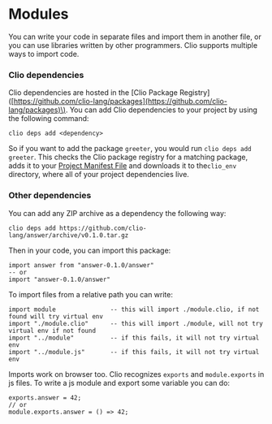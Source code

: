 # Modules

You can write your code in separate files and import them in another file, or you can use libraries written by other programmers. Clio supports multiple ways to import code.

### Clio dependencies

Clio dependencies are hosted in the \[Clio Package Registry\]\([https://github.com/clio-lang/packages](https://github.com/clio-lang/packages)\). You can add Clio dependencies to your project by using the following command:

```text
clio deps add <dependency>
```

So if you want to add the package `greeter`, you would run `clio deps add greeter`. This checks the Clio package registry for a matching package, adds it to your [Project Manifest File](../../reference/manifest/) and downloads it to the`clio_env` directory, where all of your project dependencies live.

### Other dependencies

You can add any ZIP archive as a dependency the following way:

```text
clio deps add https://github.com/clio-lang/answer/archive/v0.1.0.tar.gz
```

Then in your code, you can import this package:

```text
import answer from "answer-0.1.0/answer"
-- or
import "answer-0.1.0/answer"
```

To import files from a relative path you can write:

```text
import module               -- this will import ./module.clio, if not found will try virtual env
import "./module.clio"      -- this will import ./module, will not try virtual env if not found
import "../module"          -- if this fails, it will not try virtual env
import "../module.js"       -- if this fails, it will not try virtual env
```

Imports work on browser too. Clio recognizes `exports` and `module.exports` in js files. To write a js module and export some variable you can do:

```text
exports.answer = 42;
// or
module.exports.answer = () => 42;
```
